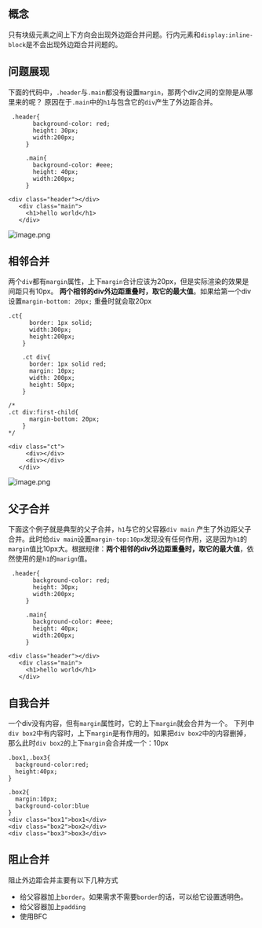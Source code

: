 ## 概念
只有块级元素之间上下方向会出现外边距合并问题。行内元素和`display:inline-block`是不会出现外边距合并问题的。


## 问题展现
下面的代码中，`.header`与`.main`都没有设置`margin`，那两个div之间的空隙是从哪里来的呢？ 
原因在于`.main`中的`h1`与包含它的`div`产生了外边距合并。
```
 .header{
       background-color: red;
       height: 30px;
       width:200px;
     }

     .main{
       background-color: #eee;
       height: 40px;
       width:200px;
     }

<div class="header"></div>
   <div class="main">
     <h1>hello world</h1>
   </div>
```

![image.png](https://upload-images.jianshu.io/upload_images/9425951-4af7e8b0e7df3697.png?imageMogr2/auto-orient/strip%7CimageView2/2/w/1240)

## 相邻合并
两个`div`都有`margin`属性，上下`margin`合计应该为20px，但是实际渲染的效果是间距只有10px。
**两个相邻的div外边距重叠时，取它的最大值**。如果给第一个div设置`margin-bottom: 20px;` 重叠时就会取20px
```
.ct{
      border: 1px solid;
      width:300px;
      height:200px;
    }

    .ct div{
      border: 1px solid red;
      margin: 10px;
      width: 200px;
      height: 50px;
    }

/*    
.ct div:first-child{
      margin-bottom: 20px;
    }
*/

<div class="ct">
     <div></div>
     <div></div>
   </div>
```
![image.png](https://upload-images.jianshu.io/upload_images/9425951-a8790b5cf38d892b.png?imageMogr2/auto-orient/strip%7CimageView2/2/w/1240)

## 父子合并
下面这个例子就是典型的父子合并，`h1`与它的父容器`div main` 产生了外边距父子合并。此时给`div main`设置`margin-top:10px`发现没有任何作用，这是因为`h1`的`margin`值比10px大。根据规律：**两个相邻的div外边距重叠时，取它的最大值**，依然使用的是`h1`的`marign`值。

```
 .header{
       background-color: red;
       height: 30px;
       width:200px;
     }

     .main{
       background-color: #eee;
       height: 40px;
       width:200px;
     }

<div class="header"></div>
   <div class="main">
     <h1>hello world</h1>
   </div>
```

## 自我合并
一个div没有内容，但有`margin`属性时，它的上下`margin`就会合并为一个。
下列中`div box2`中有内容时，上下`margin`是有作用的。如果把`div box2`中的内容删掉，那么此时`div box2`的上下`margin`会合并成一个：10px


```
.box1,.box3{
  background-color:red;
  height:40px;
}

.box2{
  margin:10px;
  background-color:blue
}
<div class="box1">box1</div>
<div class="box2">box2</div>
<div class="box3">box3</div>
```
## 阻止合并
阻止外边距合并主要有以下几种方式
-  给父容器加上`border`。如果需求不需要`border`的话，可以给它设置透明色。
- 给父容器加上`padding`
- 使用BFC
